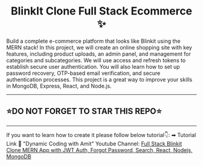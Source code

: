 <h1 align="center">BlinkIt Clone Full Stack Ecommerce ✨</h1>

Build a complete e-commerce platform that looks like Blinkit using the MERN stack! In this project, we will create an online shopping site with key features, including product uploads, an admin panel, and management for categories and subcategories. We will use access and refresh tokens to establish secure user authentication. You will also learn how to set up password recovery, OTP-based email verification, and secure authentication processes. This project is a great way to improve your skills in MongoDB, Express, React, and Node.js.

---

## ⭐DO NOT FORGET TO STAR THIS REPO⭐

---

If you want to learn how to create it please follow below tutorial👇:
➡ Tutorial Link 💚 "Dynamic Coding with Amit" Youtube Channel: [Full Stack Blinkit Clone MERN App with JWT Auth, Forgot Password, Search, React, Nodejs, MongoDB](https://www.youtube.com/watch?v=sgJlE0utgHU)
